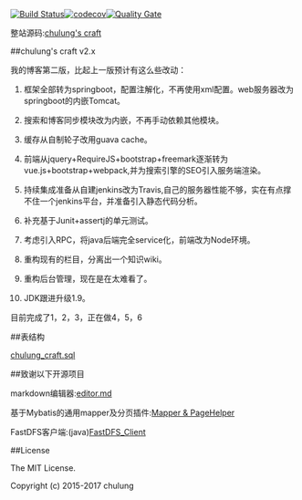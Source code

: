 [![Build Status](https://travis-ci.org/chulung/chulung.com.svg?branch=master)](https://travis-ci.org/chulung/chulung.com)[![codecov](https://codecov.io/gh/chulung/chulung.com/branch/master/graph/badge.svg)](https://codecov.io/gh/chulung/chulung.com)[![Quality Gate](https://sonarqube.com/api/badges/gate?key=com.chulung:website)](https://sonarqube.com/dashboard/index/com.chulung:website)


整站源码:[chulung's craft](https://chulung.com) 

##chulung's craft v2.x

我的博客第二版，比起上一版预计有这么些改动：

1. 框架全部转为springboot，配置注解化，不再使用xml配置。web服务器改为springboot的内嵌Tomcat。

2. 搜索和博客同步模块改为内嵌，不再手动依赖其他模块。

3. 缓存从自制轮子改用guava cache。

3. 前端从jquery+RequireJS+bootstrap+freemark逐渐转为vue.js+bootstrap+webpack,并为搜索引擎的SEO引入服务端渲染。

4. 持续集成准备从自建jenkins改为Travis,自己的服务器性能不够，实在有点撑不住一个jenkins平台，并准备引入静态代码分析。

5. 补充基于Junit+assertj的单元测试。

6. 考虑引入RPC，将java后端完全service化，前端改为Node环境。

7. 重构现有的栏目，分离出一个知识wiki。

8. 重构后台管理，现在是在太难看了。

9. JDK跟进升级1.9。

目前完成了1，2，3，正在做4，5，6



##表结构 

[chulung_craft.sql](/website/src/test/resources/data.sql)

##致谢以下开源项目

markdown编辑器:[editor.md](https://github.com/pandao/editor.md)

基于Mybatis的通用mapper及分页插件:[Mapper & PageHelper](https://github.com/abel533/Mybatis-Spring)

FastDFS客户端:(java)[FastDFS_Client](https://github.com/tobato/FastDFS_Client)

##License

The MIT License.

Copyright (c) 2015-2017 chulung
